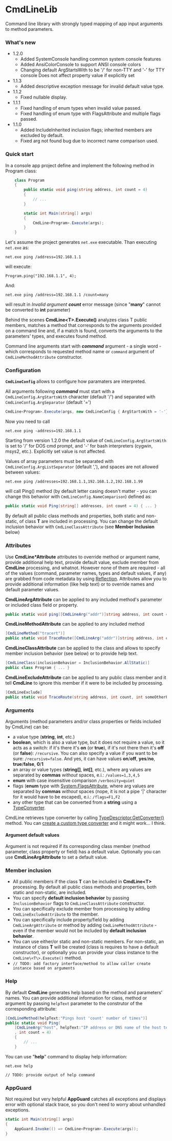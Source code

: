 # CmdLineLib

Command line library with strongly typed mapping of app input arguments to method parameters.

### What's new

- 1.2.0
    - Added SystemConsole handling common system console features
    - Added AnsiColorConsole to support ANSI console colors
    - Changing default ArgStartsWith to be '/' for non-TTY and '-' for TTY console
      Does not affect property value if explicitly set
- 1.1.3
    - Added descriptive exception message for invalid default value type.
- 1.1.2
    - Fixed nullable display.
- 1.1.1
    - Fixed handling of enum types when invalid value passed.
   - Fixed handling of enum type with FlagsAttribute and multiple flags passed.
- 1.1.0
   - Added IncludeInherited inclusion flags; inherited members are excluded by default.
   - Fixed arg not found bug due to incorrect name comparison used.

### Quick start

In a console app project define and implement the following method in Program class:

```csharp
	class Program
	{
		public static void ping(string address, int count = 4)
		{
			// ...
		}

		static int Main(string[] args)
		{
			CmdLine<Program>.Execute(args);
		}
	}
```

Let's assume the project generates `net.exe` executable.  Than executing `net.exe` as:

	net.exe ping /address=192.168.1.1

will execute:

	Program.ping("192.168.1.1", 4);

And:

	net.exe ping /address=192.168.1.1 /count=many

will result in _Invalid argument **count**_ error message (since "**many**" cannot be converted to **int** parameter)

Behind the scenes **CmdLine\<T\>.Execute()** analyzes class T public members, matches a method that corresponds to the arguments provided on a command line and, if a match is found, converts the arguments to the parameters' types, and executes found method.

Command line arguments start with _**command**_ argument - a single word - which corresponds to requested method name or `command` argument of `CmdLineMethodAttribute` constructor.

### Configuration

**`CmdLineConfig`** allows to configure how paramaters are interpreted.

All arguments following _**command**_ must start with a `CmdLineConfig.ArgStartsWith` character (default '/') and separated with `CmdLineConfig.ArgSeparator` (default '=')

```csharp
CmdLine<Program>.Execute(args, new CmdLineConfig { ArgStartsWith = '-'});
```
Now you need to call

	net.exe ping -address=192.168.1.1

Starting from version 1.2.0 the default value of `CmdLineConfig.ArgStartsWith` is set to '/' for DOS cmd prompt, and '-' for bash interpreters (cygwin, msys2, etc.).  Explicitly set value is not affected.

Values of array parameters must be separated with `CmdLineConfig.ArgListSeparator` (default ','), and spaces are not allowed between values:

	net.exe ping /addresses=192.168.1.1,192.168.1.2,192.168.1.99

will call Ping() method (by default letter casing doesn't matter - you can change this behavior with `CmdLineConfig.NameComparison`) defined as:
```csharp
public static void Ping(string[] addresses, int count = 4) { ... }
```

By default all public class methods and properties, both static and non-static, of class **T** are included in processing.  You can change the default inclusion behavior with `CmdLineClassAttribute` (see **Member Inclusion** below)


### Attributes

Use **CmdLine*Attribute** attributes to override method or argument name, provide additional help text, provide default value, exclude member from **CmdLine** processing, and whatnot.
However none of them are required - all of the values (command, parameter names, types and default values, if any) are grabbed from code metadata by using [Reflection](https://msdn.microsoft.com/en-us/library/f7ykdhsy.aspx).  Attributes allow you to provide additional information (like help text) or to override names and default parameter values.

**CmdLineArgAttribute** can be applied to any included method's parameter or included class field or property.
```csharp
public static void ping([CmdLineArg("addr")]string address, int count = 4) { ... }
```

**CmdLineMethodAttribute** can be applied to any included method
```csharp
[CmdLineMethod("tracert")]
public static void TraceRoute([CmdLineArg("addr")]string address, int count = 4) { ... }
```

**CmdLineClassAttribute** can be applied to the class and allows to specify member inclusion behavior (see below) or to provide help text.
```csharp
[CmdLineClass(inclusionBehavior = InclusionBehavior.AllStatic)]
public class Program { ... }
```

**CmdLineExcludeAttribute** can be applied to any public class member and it tell **CmdLine** to ignore this member if it were to be included by processing.
```csharp
[CmdLineExclude]
public static void TraceRoute(string address, int count, int someOtherParameter) { ... }
```

### Arguments

Arguments (method parameters and/or class properties or fields included by CmdLine) can be:
 - a value type (**string**, **int**, etc.)
 - **boolean**, which is also a value type, but it does not require a value, so it acts as a switch: if it's there it's **on** (or **true**), if it's not there then it's **off** (or **false**): `/recursive`.  You can also specify a value if you want to be sure: `/recursive=false`.  And yes, it can have values **on**/**off**, **yes**/**no**, **true**/**false**, **0**/**1**
 - an array or value types (**string[]**, **int[]**, etc.), where arg values are separated by **commas** *without* spaces, e.i.: ` /values=1,3,4,5 `
 - **enum** with case insensitive comparison `/verbosity=quiet`
 - flags (**enum** type with [System.FlagsAttribute](https://msdn.microsoft.com/en-us/library/system.flagsattribute.aspx), where arg values are separated by **commas** *without* spaces (nope, it is not a pipe '|' character for it would have to be escaped), e.i.: ` /flags=F1,F2 `
 - any other type that can be converted from a **string** using a [TypeConverter](https://msdn.microsoft.com/en-us/library/system.componentmodel.typeconverter.aspx).

CmdLine retrieves type converter by calling [TypeDescriptor.GetConverter()](https://msdn.microsoft.com/en-us/library/system.componentmodel.typedescriptor.getconverter.aspx) method.
You can [create a custom type converter](https://msdn.microsoft.com/en-us/library/ayybcxe5.aspx) and it might work... I think.

#### Argument default values

Argument is not required if its corresponding class member (method parameter, class property or field) has a default value.  Optionally you can use **CmdLineArgAttribute** to set a default value.

### Member inclusion

- All public members if the class **T** can be included in **CmdLine\<T\>** processing.  By default all public class methods and properties, both static and non-static, are included.
- You can specify **default inclusion behavior** by passing `InclusionBehavior` flags to `CmdLineClassAttribute` constructor.
- You can specifically exclude member from processing by adding `CmdLineExcludeAttribute` to the member.
- You can specifically include property/field by adding `CmdLineArgAttribute` or method by adding `CmdLineMethodAttribute` - even if the member would not be included by **default inclusion behavior**.
- You can use either/or static and non-static members.  For non-static, an instance of class **T** will be created (class is requires to have a default constructor), or optionally you can provide your class instance to the `CmdLine\<T\>.Execute()` method.
- `// TODO: add factory interface/method to allow caller create instance based on arguments`

### Help

By default **CmdLine** generates help based on the method and parameters' names.
You can provide additional information for class, method or argument by passing `helpText` parameter to the construtor of the corresponding attribute:
```csharp
[CmdLineMethod(helpText:"Pings host 'count' number of times")]
public static void Ping(
	[CmdLineArg("host", helpText:"IP address or DNS name of the host to ping")]string address
	, int count = 4)
	{
	    // ...
	}
```

You can use "**help**" command to display help information:

	net.exe help

`// TODO: provide output of help command`

### AppGuard

Not required but very helpful **AppGuard** catches all exceptions and displays error with optional stack trace, so you don't need to worry about unhandled exceptions.

```csharp
static int Main(string[] args)
{
	AppGuard.Invoke(() => CmdLine<Program>.Execute(args));
}
```
